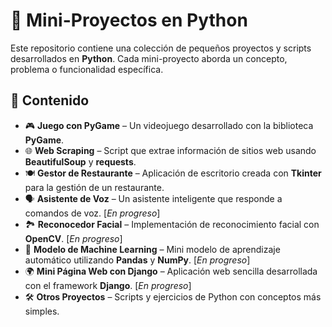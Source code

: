# 🐍 Mini-Proyectos en Python  

Este repositorio contiene una colección de pequeños proyectos y scripts desarrollados en **Python**. Cada mini-proyecto aborda un concepto, problema o funcionalidad específica.

## 📂 Contenido  
- 🎮 **Juego con PyGame** – Un videojuego desarrollado con la biblioteca **PyGame**. 
- 🌐 **Web Scraping** – Script que extrae información de sitios web usando **BeautifulSoup** y **requests**.  
- 🍽️ **Gestor de Restaurante** – Aplicación de escritorio creada con **Tkinter** para la gestión de un restaurante.  
- 🗣️ **Asistente de Voz** – Un asistente inteligente que responde a comandos de voz.  [*En progreso*] 
- 🏞️ **Reconocedor Facial** – Implementación de reconocimiento facial con **OpenCV**.  [*En progreso*] 
- 🤖 **Modelo de Machine Learning** – Mini modelo de aprendizaje automático utilizando **Pandas** y **NumPy**.  [*En progreso*] 
- 🌍 **Mini Página Web con Django** – Aplicación web sencilla desarrollada con el framework **Django**.  [*En progreso*] 
- 🛠️ **Otros Proyectos** – Scripts y ejercicios de Python con conceptos más simples.  



